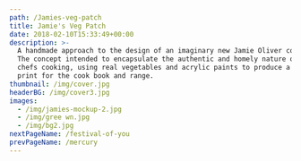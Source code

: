 ```yaml
---
path: /Jamies-veg-patch
title: Jamie's Veg Patch
date: 2018-02-10T15:33:49+00:00
description: >-
  A handmade approach to the design of an imaginary new Jamie Oliver cookbook.
  The concept intended to encapsulate the authentic and homely nature of the
  chefs cooking, using real vegetables and acrylic paints to produce a unique
  print for the cook book and range.
thumbnail: /img/cover.jpg
headerBG: /img/cover3.jpg
images:
  - /img/jamies-mockup-2.jpg
  - /img/gree wn.jpg
  - /img/bg2.jpg
nextPageName: /festival-of-you
prevPageName: /mercury
---
```


